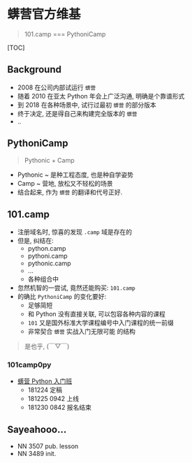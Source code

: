 <!-- title: Index -->

# 蠎营官方维基
> 101.camp === PythoniCamp

[TOC]

## Background

- 2008 在公司内部试运行 `蠎营`
- 随着 2010 在亚太 Python 年会上广泛沟通, 明确是个靠谱形式
- 到 2018 在各种场景中, 试行过最初 `蠎营` 的部分版本
- 终于决定, 还是得自己来构建完全版本的 `蠎营`
- ..

## PythoniCamp 
> Pythonic + Camp

- Pythonic ~ 是种工程态度, 也是种自学姿势
- Camp ~ 营地, 放松又不轻松的场景
- 结合起来, 作为 `蠎营` 的翻译和代号正好.


## 101.camp

- 注册域名时, 惊喜的发现 `.camp` 域是存在的
- 但是, 纠结在:
    + python.camp
    + pythoni.camp
    + pythonic.camp
    + ...
    + 各种组合中
- 忽然机智的一尝试, 竟然还能购买: `101.camp`
- 的确比 `PythoniCamp` 的变化要好:
    + 足够简短
    + 和 Python 没有直接关联, 可以包容各种内容的课程
    + `101` 又是国外标准大学课程编号中入门课程的统一前缀
    + 非常契合 `蠎营` 实战入门无限可能 的结构

> 是也乎, (￣▽￣)

### 101camp0py

- [蠎营 Python 入门班](101camp0py.html) 
    + 181224 定稿
    + 181225 0942 上线
    + 181230 0842 报名结束


## Sayeahooo...

- NN 3507 pub. lesson
- NN 3489 init. 